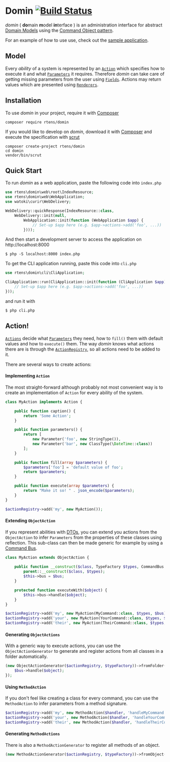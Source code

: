 # Domin [![Build Status](https://travis-ci.org/rtens/domin.png?branch=master)](https://travis-ci.org/rtens/domin)

*domin* ( **do**main **m**odel **in**terface ) is an administration interface for abstract [Domain Models] using 
the [Command Object pattern].

For an example of how to use use, check out the [sample application].

[Domain Models]: https://en.wikipedia.org/wiki/Domain-driven_design#Concepts
[Command Object pattern]: http://c2.com/cgi/wiki?CommandObject
[sample application]: https://github.com/rtens/domin-sample


## Model ##

Every *ability* of a system is represented by an [`Action`] which specifies how to execute it and what [`Parameters`] 
it requires. Therefore *domin* can take care of getting missing parameters from the user using [`Fields`]. Actions may 
return values which are presented using [`Renderers`].

[`Action`]: https://github.com/rtens/domin/blob/master/src/Action.php
[`Parameters`]: https://github.com/rtens/domin/blob/master/src/Parameter.php
[`Fields`]: https://github.com/rtens/domin/blob/master/src/delivery/Field.php
[`Renderers`]: https://github.com/rtens/domin/blob/master/src/delivery/Renderer.php


## Installation ##

To use *domin* in your project, require it with [Composer]

    composer require rtens/domin
    
If you would like to develop on *domin*, download it with [Composer] and execute the specification with [scrut]

    composer create-project rtens/domin
    cd domin
    vendor/bin/scrut

[Composer]: http://getcomposer.org/download/
[scrut]: https://github.com/rtens/scrut
[git]: https://git-scm.com/


## Quick Start ##

To run *domin* as a web application, paste the following code into `index.php`

```php
use rtens\domin\web\root\IndexResource;
use rtens\domin\web\WebApplication;
use watoki\curir\WebDelivery;

WebDelivery::quickResponse(IndexResource::class,
    WebDelivery::init(null,
        WebApplication::init(function (WebApplication $app) {
            // Set-up $app here (e.g. $app->actions->add('foo', ...))
        })));
```

And then start a development server to access the application on http://localhost:8000

    $ php -S localhost:8000 index.php
    
To get the CLI application running, paste this code into `cli.php`

```php
use rtens\domin\cli\CliApplication;

CliApplication::run(CliApplication::init(function (CliApplication $app) {
    // Set-up $app here (e.g. $app->actions->add('foo', ...))
}));
```

and run it with

    $ php cli.php


## Action! ##

[`Actions`] decide what [`Parameters`] they need, how to `fill()` them with default values and how to `execute()` them. 
The way *domin* knows what actions there are is through the [`ActionRegistry`], so all actions need to be added to it.

There are several ways to create actions:

[`Actions`]: https://github.com/rtens/domin/blob/master/src/Action.php
[`Parameters`]: https://github.com/rtens/domin/blob/master/src/Parameter.php
[`ActionRegistry`]: https://github.com/rtens/domin/blob/master/src/ActionRegistry.php

#### Implementing `Action` ####

The most straight-forward although probably not most convenient way is to create an implementation of `Action` for 
every ability of the system.

```php
class MyAction implements Action {

    public function caption() {
        return 'Some Action';
    }

    public function parameters() {
        return [
            new Parameter('foo', new StringType()),
            new Parameter('bar', new ClassType(\DateTime::class))
        ];
    }

    public function fill(array $parameters) {
        $parameters['foo'] = 'default value of foo';
        return $parameters;
    }

    public function execute(array $parameters) {
        return "Make it so! " . json_encode($parameters);
    }
}

$actionRegistry->add('my', new MyAction());
```

#### Extending `ObjectAction` ####

If you represent abilities with [DTOs], you can extend you actions from the `ObjectAction` to infer `Parameters` from 
the properties of these classes using reflection. This sub-class can then be made generic for example by using 
a [Command Bus].

```php
class MyAction extends ObjectAction {
    
    public function __construct($class, TypeFactory $types, CommandBus $bus) {
        parent::__construct($class, $types);
        $this->bus = $bus;
    }

    protected function executeWith($object) {
        $this->bus->handle($object);
    }
}

$actionRegistry->add('my', new MyAction(MyCommand::class, $types, $bus));
$actionRegistry->add('your', new MyAction(YourCommand::class, $types, $bus));
$actionRegistry->add('their', new MyAction(TheirCommand::class, $types, $bus));
```

[DTOs]: https://en.wikipedia.org/wiki/Data_transfer_object
[Command Bus]: http://tactician.thephpleague.com/


#### Generating `ObjectActions` ####

With a generic way to execute actions, you can use the `ObjectActionGenerator` to generate and register actions from 
all classes in a folder automatically.

```php
(new ObjectActionGenerator($actionRegistry, $typeFactory))->fromFolder('model/commands', function ($object) {
    $bus->handle($object);
});
```

#### Using `MethodAction` ####

If you don't feel like creating a class for every command, you can use the `MethodAction` to infer parameters 
from a method signature.

```php
$actionRegistry->add('my', new MethodAction($handler, 'handleMyCommand', $typeFactory));
$actionRegistry->add('your', new MethodAction($handler, 'handleYourCommand', $typeFactory));
$actionRegistry->add('their', new MethodAction($handler, 'handleTheirCommand', $typeFactory));
```

#### Generating `MethodActions` ####

There is also a `MethodActionGenerator` to register all methods of an object.

```php
(new MethodActionGenerator($actionRegistry, $typeFactory))->fromObject($handler);
```
